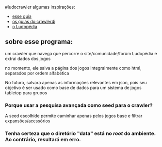 #ludocrawler 
algumas inspirações:
- [esse guia](https://www.devmedia.com.br/desenvolvendo-um-crawler-com-crawler4j/32893)
- [os guias do crawler4j](https://github.com/yasserg/crawler4j)
- [o Ludopédia](https://www.ludopedia.com.br/)

## sobre esse programa:
um crawler que navega que percorre o site/comunidade/forúm Ludopédia e extrai dados dos jogos

no momento, ele salva a página dos jogos integralmente como html, separados por ordem alfabética

No futuro, salvara apenas as informações relevantes em json, pois seu objetivo é ser usado como base de dados para um sistema de jogos tabletop para grupos


### Porque usar a pesquisa avançada como seed para o crawler?
A seed escolhide permite caminhar apenas pelos jogos base e filtrar expansões/acessórios 

### Tenha certeza que o diretório "data" está no *root* do ambiente. Ao contrário, resultará em erro.
